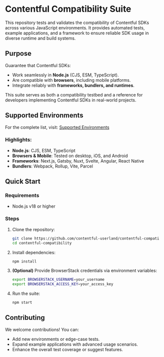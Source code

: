 # Contentful Compatibility Suite

This repository tests and validates the compatibility of Contentful SDKs across various JavaScript environments. It provides automated tests, example applications, and a framework to ensure reliable SDK usage in diverse runtime and build systems.

## Purpose

Guarantee that Contentful SDKs:
- Work seamlessly in **Node.js** (CJS, ESM, TypeScript).
- Are compatible with **browsers**, including mobile platforms.
- Integrate reliably with **frameworks, bundlers, and runtimes**.

This suite serves as both a compatibility testbed and a reference for developers implementing Contentful SDKs in real-world projects.

## Supported Environments

For the complete list, visit: [Supported Environments](https://github.com/contentful-userland/contentful-compatibility/tree/main/environments)

### Highlights:
- **Node.js**: CJS, ESM, TypeScript
- **Browsers & Mobile**: Tested on desktop, iOS, and Android
- **Frameworks**: Next.js, Gatsby, Nuxt, Svelte, Angular, React Native
- **Bundlers**: Webpack, Rollup, Vite, Parcel

## Quick Start

### Requirements
- Node.js v18 or higher

### Steps
1. Clone the repository:
   ```bash
   git clone https://github.com/contentful-userland/contentful-compatibility.git
   cd contentful-compatibility
   ```

2. Install dependencies:
   ```bash
   npm install
   ```

3. **(Optional)** Provide BrowserStack credentials via environment variables:
   ```bash
   export BROWSERSTACK_USERNAME=your_username
   export BROWSERSTACK_ACCESS_KEY=your_access_key
   ```

4. Run the suite:
   ```bash
   npm start
   ```

## Contributing

We welcome contributions! You can:
- Add new environments or edge-case tests.
- Expand example applications with advanced usage scenarios.
- Enhance the overall test coverage or suggest features.
